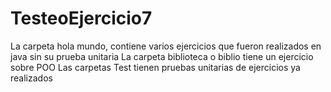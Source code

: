 # TesteoEjercicio7
La carpeta hola mundo, contiene varios ejercicios que fueron realizados en java sin su prueba unitaria
La carpeta biblioteca o biblio tiene un ejercicio sobre POO
Las carpetas Test tienen pruebas unitarias de ejercicios ya realizados 

